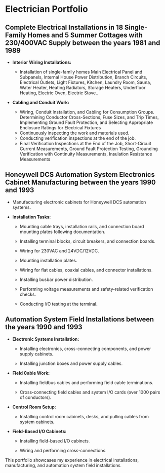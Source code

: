# Electrician Portfolio

## Complete Electrical Installations in 18 Single-Family Homes and 5 Summer Cottages with 230/400VAC Supply between the years 1981 and 1989

- **Interior Wiring Installations:**
  - Installation of single-family homes Main Electrical Panel and Subpanels, Internal House Power Distribution, Branch Circuits, Electrical Outlets, Light Fixtures, Kitchen, Laundry Room, Sauna, Water Heater,      Heating Radiators, Storage Heaters, Underfloor Heating, Electric Oven, Electric Stove..

- **Cabling and Conduit Work:**
  - Wiring, Conduit Installation, and Cabling for Consumption Groups. Determining Conductor Cross-Sections, Fuse Sizes, and Trip Times, Implementing Ground Fault Protection, and Selecting Appropriate Enclosure     Ratings for Electrical Fixtures
  - Continuously inspecting the work and materials used.
  - Conducting verification inspections at the end of the job.
  - Final Verification Inspections at the End of the Job, Short-Circuit Current Measurements, Ground Fault Protection Testing, Grounding Verification with Continuity Measurements, Insulation Resistance             Measurements

## Honeywell DCS Automation System Electronics Cabinet Manufacturing between the years 1990 and 1993

- Manufacturing electronic cabinets for Honeywell DCS automation systems.

- **Installation Tasks:**
  - Mounting cable trays, installation rails, and connection board mounting plates following documentation.

  - Installing terminal blocks, circuit breakers, and connection boards.

  - Wiring for 230VAC and 24VDC/12VDC.

  - Mounting installation plates.

  - Wiring for flat cables, coaxial cables, and connector installations.

  - Installing busbar power distribution.

  - Performing voltage measurements and safety-related verification checks.

  - Conducting I/O testing at the terminal.

## Automation System Field Installations between the years 1990 and 1993

- **Electronic Systems Installation:**
  - Installing electronics, cross-connecting components, and power supply cabinets.

  - Installing junction boxes and power supply cables.

- **Field Cable Work:**
  - Installing fieldbus cables and performing field cable terminations.

  - Cross-connecting field cables and system I/O cards (over 1000 pairs of conductors).

- **Control Room Setup:**
  - Installing control room cabinets, desks, and pulling cables from system cabinets.

- **Field-Based I/O Cabinets:**
  - Installing field-based I/O cabinets.

  - Wiring and performing cross-connections.

This portfolio showcases my experience in electrical installations, manufacturing, and automation system field installations.
